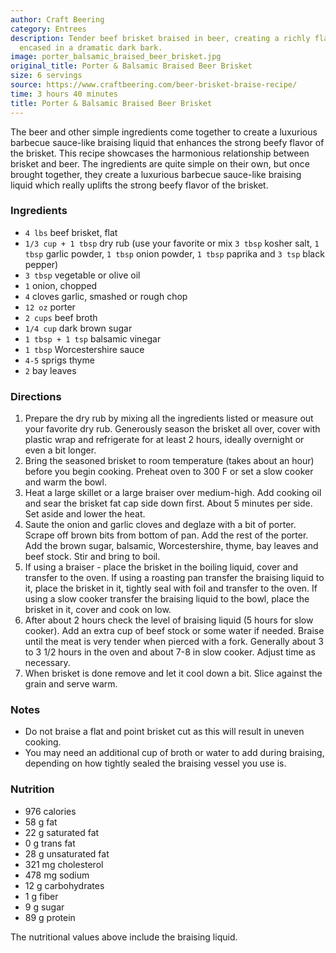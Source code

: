 ```yaml
---
author: Craft Beering
category: Entrees
description: Tender beef brisket braised in beer, creating a richly flavored dish
  encased in a dramatic dark bark.
image: porter_balsamic_braised_beer_brisket.jpg
original_title: Porter & Balsamic Braised Beer Brisket
size: 6 servings
source: https://www.craftbeering.com/beer-brisket-braise-recipe/
time: 3 hours 40 minutes
title: Porter & Balsamic Braised Beer Brisket
---
```


The beer and other simple ingredients come together to create a luxurious barbecue sauce-like braising liquid that enhances the strong beefy flavor of the brisket. This recipe showcases the harmonious relationship between brisket and beer. The ingredients are quite simple on their own, but once brought together, they create a luxurious barbecue sauce-like braising liquid which really uplifts the strong beefy flavor of the brisket.

### Ingredients

* `4 lbs` beef brisket, flat
* `1/3 cup + 1 tbsp` dry rub (use your favorite or mix `3 tbsp` kosher salt, `1 tbsp` garlic powder, `1 tbsp` onion powder, `1 tbsp` paprika and `3 tsp` black pepper)
* `3 tbsp` vegetable or olive oil
* `1` onion, chopped
* `4` cloves garlic, smashed or rough chop
* `12 oz` porter
* `2 cups` beef broth
* `1/4 cup` dark brown sugar
* `1 tbsp + 1 tsp` balsamic vinegar
* `1 tbsp` Worcestershire sauce
* `4-5` sprigs thyme
* `2` bay leaves

### Directions

1. Prepare the dry rub by mixing all the ingredients listed or measure out your favorite dry rub. Generously season the brisket all over, cover with plastic wrap and refrigerate for at least 2 hours, ideally overnight or even a bit longer.
2. Bring the seasoned brisket to room temperature (takes about an hour) before you begin cooking. Preheat oven to 300 F or set a slow cooker and warm the bowl.
3. Heat a large skillet or a large braiser over medium-high. Add cooking oil and sear the brisket fat cap side down first. About 5 minutes per side. Set aside and lower the heat.
4. Saute the onion and garlic cloves and deglaze with a bit of porter. Scrape off brown bits from bottom of pan. Add the rest of the porter. Add the brown sugar, balsamic, Worcestershire, thyme, bay leaves and beef stock. Stir and bring to boil.
5. If using a braiser - place the brisket in the boiling liquid, cover and transfer to the oven. If using a roasting pan transfer the braising liquid to it, place the brisket in it, tightly seal with foil and transfer to the oven. If using a slow cooker transfer the braising liquid to the bowl, place the brisket in it, cover and cook on low.
6. After about 2 hours check the level of braising liquid (5 hours for slow cooker). Add an extra cup of beef stock or some water if needed. Braise until the meat is very tender when pierced with a fork. Generally about 3 to 3 1/2 hours in the oven and about 7-8 in slow cooker. Adjust time as necessary.
7. When brisket is done remove and let it cool down a bit. Slice against the grain and serve warm.

### Notes

* Do not braise a flat and point brisket cut as this will result in uneven cooking.
* You may need an additional cup of broth or water to add during braising, depending on how tightly sealed the braising vessel you use is.

### Nutrition

* 976 calories
* 58 g fat
* 22 g saturated fat
* 0 g trans fat
* 28 g unsaturated fat
* 321 mg cholesterol
* 478 mg sodium
* 12 g carbohydrates
* 1 g fiber
* 9 g sugar
* 89 g protein

The nutritional values above include the braising liquid.